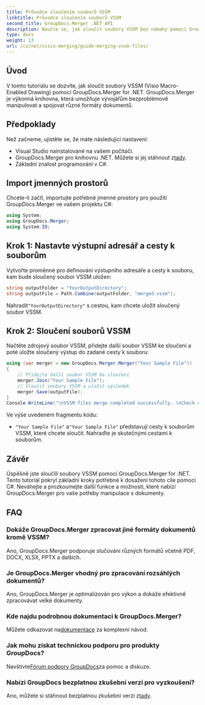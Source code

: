 ```yaml
---
title: Průvodce sloučením souborů VSSM
linktitle: Průvodce sloučením souborů VSSM
second_title: GroupDocs.Merger .NET API
description: Naučte se, jak sloučit soubory VSSM bez námahy pomocí GroupDocs.Merger for .NET. Podrobný průvodce pro vývojáře C#.
type: docs
weight: 13
url: /cs/net/visio-merging/guide-merging-vssm-files/
---
```

## Úvod
V tomto tutoriálu se dozvíte, jak sloučit soubory VSSM (Visio Macro-Enabled Drawing) pomocí GroupDocs.Merger for .NET. GroupDocs.Merger je výkonná knihovna, která umožňuje vývojářům bezproblémově manipulovat a spojovat různé formáty dokumentů.
## Předpoklady
Než začneme, ujistěte se, že máte následující nastavení:
- Visual Studio nainstalované na vašem počítači.
-  GroupDocs.Merger pro knihovnu .NET. Můžete si jej stáhnout z[tady](https://releases.groupdocs.com/merger/net/).
- Základní znalost programování v C#.

## Import jmenných prostorů
Chcete-li začít, importujte potřebné jmenné prostory pro použití GroupDocs.Merger ve vašem projektu C#:
```csharp
using System; 
using GroupDocs.Merger;
using System.IO;
```
## Krok 1: Nastavte výstupní adresář a cesty k souborům
Vytvořte proměnné pro definování výstupního adresáře a cesty k souboru, kam bude sloučený soubor VSSM uložen:
```csharp
string outputFolder = "YourOutputDirectory";
string outputFile = Path.Combine(outputFolder, "merged.vssm");
```
 Nahradit`"YourOutputDirectory"` s cestou, kam chcete uložit sloučený soubor VSSM.
## Krok 2: Sloučení souborů VSSM
Načtěte zdrojový soubor VSSM, přidejte další soubor VSSM ke sloučení a poté uložte sloučený výstup do zadané cesty k souboru:
```csharp
using (var merger = new GroupDocs.Merger.Merger("Your Sample File"))
{
    // Přidejte další soubor VSSM ke sloučení
    merger.Join("Your Sample File");
    // Sloučit soubory VSSM a uložit výsledek
    merger.Save(outputFile);
}
Console.WriteLine("\nVSSM files merge completed successfully. \nCheck output in {0}", outputFolder);
```
Ve výše uvedeném fragmentu kódu:
- `"Your Sample File"` a`"Your Sample File"` představují cesty k souborům VSSM, které chcete sloučit. Nahraďte je skutečnými cestami k souborům.

## Závěr
Úspěšně jste sloučili soubory VSSM pomocí GroupDocs.Merger for .NET. Tento tutoriál pokryl základní kroky potřebné k dosažení tohoto cíle pomocí C#. Neváhejte a prozkoumejte další funkce a možnosti, které nabízí GroupDocs.Merger pro vaše potřeby manipulace s dokumenty.

## FAQ
### Dokáže GroupDocs.Merger zpracovat jiné formáty dokumentů kromě VSSM?
Ano, GroupDocs.Merger podporuje slučování různých formátů včetně PDF, DOCX, XLSX, PPTX a dalších.
### Je GroupDocs.Merger vhodný pro zpracování rozsáhlých dokumentů?
Ano, GroupDocs.Merger je optimalizován pro výkon a dokáže efektivně zpracovávat velké dokumenty.
### Kde najdu podrobnou dokumentaci k GroupDocs.Merger?
 Můžete odkazovat na[dokumentace](https://reference.groupdocs.com/merger/net/) za komplexní návod.
### Jak mohu získat technickou podporu pro produkty GroupDocs?
 Navštivte[Fórum podpory GroupDocs](https://forum.groupdocs.com/c/merger/32)za pomoc a diskuze.
### Nabízí GroupDocs bezplatnou zkušební verzi pro vyzkoušení?
 Ano, můžete si stáhnout bezplatnou zkušební verzi z[tady](https://releases.groupdocs.com/).